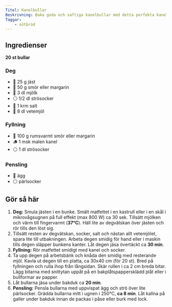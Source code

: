 ```yaml
---
Titel: Kanelbullar
Beskrivning: Baka goda och saftiga kanelbullar med detta perfekta kanelbullerecept.
Taggar:
    - sötbröd
---
```


## Ingredienser

**20 st bullar**

### Deg

- :mushroom: 25 g  jäst
- :butter: 50 g  smör eller margarin
- :milk_glass: 3 dl  mjölk
- :white_circle: 1/2 dl  strösocker
- :salt: 1 krm  salt
- 🌾  8 dl  vetemjöl

### Fyllning

- :butter: 100 g  rumsvarmt smör eller margarin
- :wood: 1 msk  malen kanel
- :white_circle: 1 dl  strösocker

### Pensling

- :egg: ägg
- :white_circle: pärlsocker

## Gör så här

1. **Deg:** Smula jästen i en bunke. Smält matfettet i en kastrull eller i en skål i mikrovågsugnen på full effekt (max 800 W) ca 30 sek. Tillsätt mjölken och värm till fingervarmt (**37°C**). Häll lite av degvätskan över jästen och rör tills den löst sig.
2. Tillsätt resten av degvätskan, socker, salt och nästan allt vetemjölet, spara lite till utbakningen. Arbeta degen smidig för hand eller i maskin tills degen släpper bunkens kanter. Låt degen jäsa övertäckt ca **30 min**.
3. **Fyllning:** Rör matfettet smidigt med kanel och socker.
4. Ta upp degen på arbetsbänk och knåda den smidig med resterande mjöl. Kavla ut degen till en platta, ca 30x40 cm (för 20 st). Bred på fyllningen och rulla ihop från långsidan. Skär rullen i ca 2 cm breda bitar. Lägg bitarna med snittytan uppåt på en bakplåtspappersklädd plåt eller i bullformar av papper.
5. Låt bullarna jäsa under bakduk ca **20 min**.
6. **Pensling:** Pensla bullarna med uppvispat ägg och strö över lite pärlsocker. Grädda bullarna mitt i ugnen i 250°C, **ca 8 min**. Låt kallna på galler under bakduk innan de packas i påse eller burk med lock.
